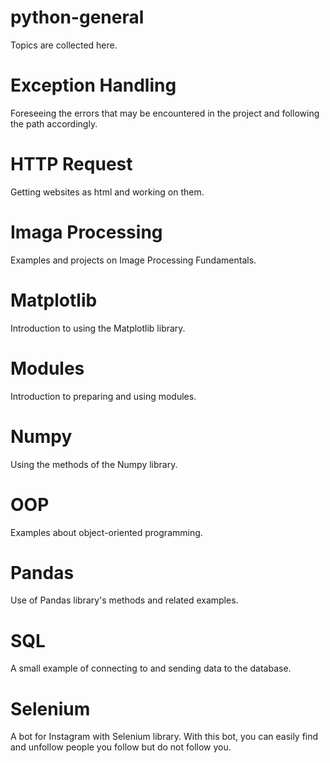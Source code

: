 # python-general
Topics are collected here.

# Exception Handling
Foreseeing the errors that may be encountered in the project and following the path accordingly.

# HTTP Request
Getting websites as html and working on them.

# Imaga Processing
Examples and projects on Image Processing Fundamentals.

# Matplotlib
Introduction to using the Matplotlib library.

# Modules
Introduction to preparing and using modules.

# Numpy
Using the methods of the Numpy library.

# OOP
Examples about object-oriented programming.

# Pandas
Use of Pandas library's methods and related examples.

# SQL
A small example of connecting to and sending data to the database.

# Selenium
A bot for Instagram with Selenium library. With this bot, you can easily find and unfollow people you follow but do not follow you.
